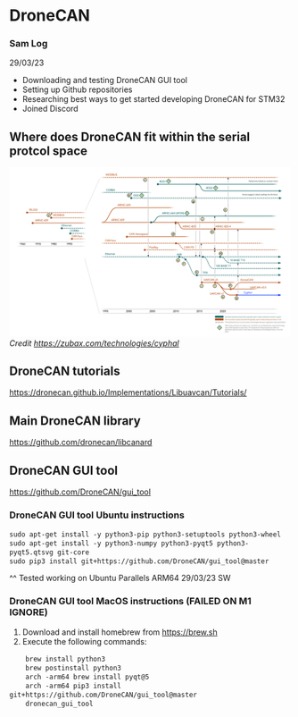 # DroneCAN

### Sam Log
29/03/23
- Downloading and testing DroneCAN GUI tool 
- Setting up Github repositories
- Researching best ways to get started developing DroneCAN for STM32
- Joined Discord

## Where does DroneCAN fit within the serial protcol space
![serial-history](/images/serial-history.png "Serial Protocol History")
*Credit https://zubax.com/technologies/cyphal*

## DroneCAN tutorials
https://dronecan.github.io/Implementations/Libuavcan/Tutorials/ 

## Main DroneCAN library 
https://github.com/dronecan/libcanard 

## DroneCAN GUI tool
https://github.com/DroneCAN/gui_tool 

### DroneCAN GUI tool Ubuntu instructions
```
sudo apt-get install -y python3-pip python3-setuptools python3-wheel
sudo apt-get install -y python3-numpy python3-pyqt5 python3-pyqt5.qtsvg git-core
sudo pip3 install git+https://github.com/DroneCAN/gui_tool@master
```
^^ Tested working on Ubuntu Parallels ARM64 29/03/23 SW


### DroneCAN GUI tool MacOS instructions (FAILED ON M1 IGNORE)
1. Download and install homebrew from https://brew.sh 
2. Execute the following commands:
```
    brew install python3
    brew postinstall python3
    arch -arm64 brew install pyqt@5
    arch -arm64 pip3 install git+https://github.com/DroneCAN/gui_tool@master
    dronecan_gui_tool
```
